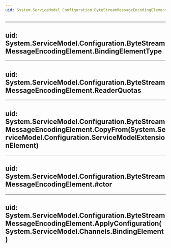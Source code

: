 ```yaml
---
uid: System.ServiceModel.Configuration.ByteStreamMessageEncodingElement
---
```


---
uid: System.ServiceModel.Configuration.ByteStreamMessageEncodingElement.BindingElementType
---

---
uid: System.ServiceModel.Configuration.ByteStreamMessageEncodingElement.ReaderQuotas
---

---
uid: System.ServiceModel.Configuration.ByteStreamMessageEncodingElement.CopyFrom(System.ServiceModel.Configuration.ServiceModelExtensionElement)
---

---
uid: System.ServiceModel.Configuration.ByteStreamMessageEncodingElement.#ctor
---

---
uid: System.ServiceModel.Configuration.ByteStreamMessageEncodingElement.ApplyConfiguration(System.ServiceModel.Channels.BindingElement)
---
